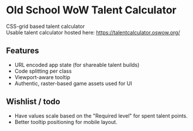 # Old School WoW Talent Calculator

CSS-grid based talent calculator  
Usable talent calculator hosted here: https://talentcalculator.oswow.org/
## Features

- URL encoded app state (for shareable talent builds)
- Code splitting per class
- Viewport-aware tooltip
- Authentic, raster-based game assets used for UI

## Wishlist / todo  

- Have values scale based on the "Required level" for spent talent points.  
- Better tooltip positioning for mobile layout.
